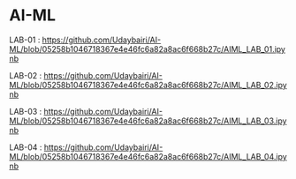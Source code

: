 # AI-ML
LAB-01 : https://github.com/Udaybairi/AI-ML/blob/05258b1046718367e4e46fc6a82a8ac6f668b27c/AIML_LAB_01.ipynb

LAB-02 : https://github.com/Udaybairi/AI-ML/blob/05258b1046718367e4e46fc6a82a8ac6f668b27c/AIML_LAB_02.ipynb

LAB-03 : https://github.com/Udaybairi/AI-ML/blob/05258b1046718367e4e46fc6a82a8ac6f668b27c/AIML_LAB_03.ipynb

LAB-04 : https://github.com/Udaybairi/AI-ML/blob/05258b1046718367e4e46fc6a82a8ac6f668b27c/AIML_LAB_04.ipynb
